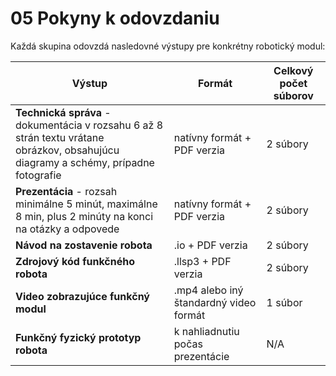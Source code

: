 # 05 Pokyny k odovzdaniu

Každá skupina odovzdá nasledovné výstupy pre konkrétny robotický modul:


| Výstup | Formát | Celkový počet súborov|
|---------|---------|---------|
| **Technická správa** - dokumentácia v rozsahu 6 až 8 strán textu vrátane <br> obrázkov, obsahujúcu diagramy a schémy, prípadne fotografie| natívny formát + PDF verzia| 2 súbory|
| **Prezentácia** - rozsah minimálne 5 minút, maximálne 8 min, plus 2 minúty na konci na otázky a odpovede| natívny formát + PDF verzia| 2 súbory|
| **Návod na zostavenie robota**| .io + PDF verzia| 2 súbory|
| **Zdrojový kód funkčného robota**| .llsp3 + PDF verzia| 2 súbory|
| **Video zobrazujúce funkčný modul**| .mp4 alebo iný štandardný video formát| 1 súbor|
| **Funkčný fyzický prototyp robota** | k nahliadnutiu počas prezentácie | N/A |
